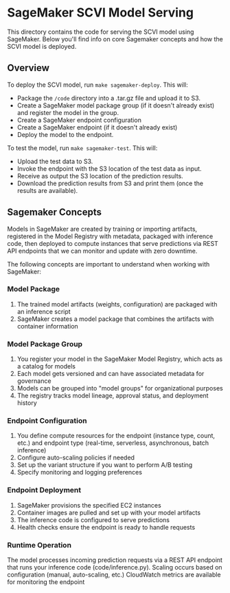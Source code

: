 # SageMaker SCVI Model Serving

This directory contains the code for serving the SCVI model using SageMaker. Below you'll find info on core Sagemaker concepts and how the SCVI model is deployed.

## Overview
To deploy the SCVI model, run `make sagemaker-deploy`. This will:
* Package the `/code` directory into a .tar.gz file and upload it to S3.
* Create a SageMaker model package group (if it doesn't already exist) and register the model in the group.
* Create a SageMaker endpoint configuration
* Create a SageMaker endpoint (if it doesn't already exist)
* Deploy the model to the endpoint.

To test the model, run `make sagemaker-test`. This will:
* Upload the test data to S3.
* Invoke the endpoint with the S3 location of the test data as input.
* Receive as output the S3 location of the prediction results.
* Download the prediction results from S3 and print them (once the results are available).


## Sagemaker Concepts
Models in SageMaker are created by training or importing artifacts, registered in the Model Registry with metadata, packaged with inference code, then deployed to compute instances that serve predictions via REST API endpoints that we can monitor and update with zero downtime.

The following concepts are important to understand when working with SageMaker:

### Model Package

1. The trained model artifacts (weights, configuration) are packaged with an inference script
2. SageMaker creates a model package that combines the artifacts with container information 

### Model Package Group

1. You register your model in the SageMaker Model Registry, which acts as a catalog for models
2. Each model gets versioned and can have associated metadata for governance
3. Models can be grouped into "model groups" for organizational purposes
4. The registry tracks model lineage, approval status, and deployment history

### Endpoint Configuration

1. You define compute resources for the endpoint (instance type, count, etc.) and endpoint type (real-time, serverless, asynchronous, batch inference)
2. Configure auto-scaling policies if needed
3. Set up the variant structure if you want to perform A/B testing
4. Specify monitoring and logging preferences

### Endpoint Deployment

1. SageMaker provisions the specified EC2 instances
2. Container images are pulled and set up with your model artifacts
3. The inference code is configured to serve predictions
4. Health checks ensure the endpoint is ready to handle requests

### Runtime Operation

The model processes incoming prediction requests via a REST API endpoint that runs your inference code (code/inference.py).
Scaling occurs based on configuration (manual, auto-scaling, etc.)
CloudWatch metrics are available for monitoring the endpoint
